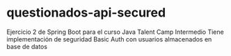 # questionados-api-secured
Ejercicio 2 de Spring Boot para el curso Java Talent Camp Intermedio
Tiene implementación de seguridad Basic Auth con usuarios almacenados en base de datos
